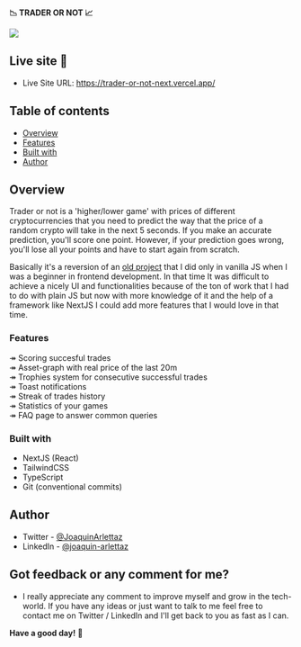 **📉 TRADER OR NOT 📈**

![](https://res.cloudinary.com/dkjkgri6x/image/upload/v1691264194/Screenshot_from_2023-08-05_16-29-17_ktadc6.png)

## Live site 🚀
- Live Site URL: https://trader-or-not-next.vercel.app/

## Table of contents
  - [Overview](#overview)
  - [Features](#features)
  - [Built with](#built-with)
  - [Author](#author)

## Overview
Trader or not is a 'higher/lower game' with prices of different cryptocurrencies that you need to predict the way that the price of a random crypto will take in the next 5 seconds. If you make an accurate prediction, you'll score one point. However, if your prediction goes wrong, you'll lose all your points and have to start again from scratch.

Basically it's a reversion of an [old project](https://github.com/Joadevy/TraderOrNot) that I did only in vanilla JS when I was a beginner in frontend development. In that time It was difficult to achieve a nicely UI and functionalities because of the ton of work that I had to do with plain JS but now with more knowledge of it and the help of a framework like NextJS I could add more features that I would love in that time. 
 
### Features
↠ Scoring succesful trades   
↠ Asset-graph with real price of the last 20m   
↠ Trophies system for consecutive successful trades   
↠ Toast notifications   
↠ Streak of trades history   
↠ Statistics of your games   
↠ FAQ page to answer common queries

### Built with

- NextJS (React)
- TailwindCSS
- TypeScript
- Git (conventional commits)

## Author

- Twitter - [@JoaquinArlettaz](https://twitter.com/JoaquinArlettaz)
- LinkedIn - [@joaquin-arlettaz](https://www.linkedin.com/in/joaqu%C3%ADn-arlettaz/)

## Got feedback or any comment for me?

- I really appreciate any comment to improve myself and grow in the tech-world. If you have any ideas or just want to talk to me feel free to contact me on Twitter / LinkedIn and I'll get back to you as fast as I can.  

**Have a good day!** 🚀
